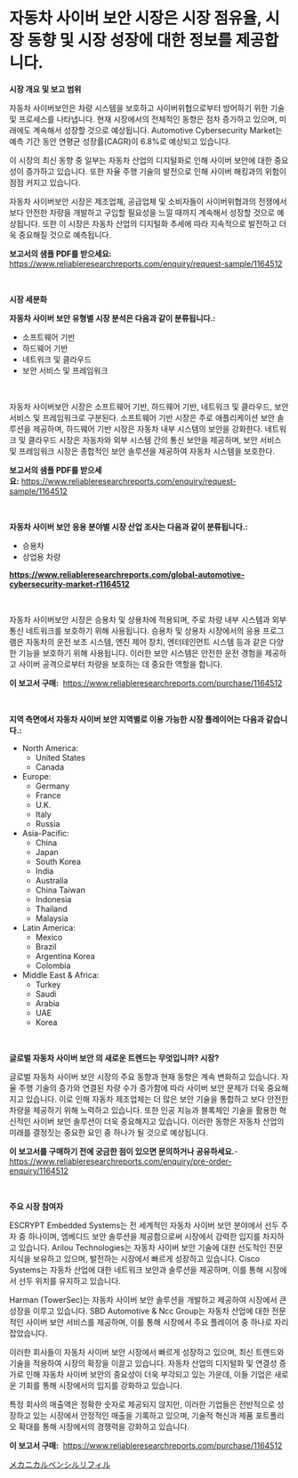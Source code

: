 <p><h1>자동차 사이버 보안 시장은 시장 점유율, 시장 동향 및 시장 성장에 대한 정보를 제공합니다.</h1></p><p><strong>시장 개요 및 보고 범위</strong></p>
<p><p>자동차 사이버보안은 차량 시스템을 보호하고 사이버위협으로부터 방어하기 위한 기술 및 프로세스를 나타냅니다. 현재 시장에서의 전체적인 동향은 점차 증가하고 있으며, 미래에도 계속해서 성장할 것으로 예상됩니다. Automotive Cybersecurity Market는 예측 기간 동안 연평균 성장률(CAGR)이 6.8%로 예상되고 있습니다.</p><p>이 시장의 최신 동향 중 일부는 자동차 산업의 디지털화로 인해 사이버 보안에 대한 중요성이 증가하고 있습니다. 또한 자율 주행 기술의 발전으로 인해 사이버 해킹과의 위험이 점점 커지고 있습니다.</p><p>자동차 사이버보안 시장은 제조업체, 공급업체 및 소비자들이 사이버위협과의 전쟁에서 보다 안전한 차량을 개발하고 구입할 필요성을 느낄 때까지 계속해서 성장할 것으로 예상됩니다. 또한 이 시장은 자동차 산업의 디지털화 추세에 따라 지속적으로 발전하고 더욱 중요해질 것으로 예측됩니다.</p></p>
<p><strong>보고서의 샘플 PDF를 받으세요:</strong> <a href="https://www.reliableresearchreports.com/enquiry/request-sample/1164512">https://www.reliableresearchreports.com/enquiry/request-sample/1164512</a></p>
<p>&nbsp;</p>
<p><strong>시장 세분화</strong></p>
<p><strong>자동차 사이버 보안 유형별 시장 분석은 다음과 같이 분류됩니다.:</strong></p>
<p><ul><li>소프트웨어 기반</li><li>하드웨어 기반</li><li>네트워크 및 클라우드</li><li>보안 서비스 및 프레임워크</li></ul></p>
<p>&nbsp;</p>
<p><p>자동차 사이버보안 시장은 소프트웨어 기반, 하드웨어 기반, 네트워크 및 클라우드, 보안 서비스 및 프레임워크로 구분된다. 소프트웨어 기반 시장은 주로 애플리케이션 보안 솔루션을 제공하며, 하드웨어 기반 시장은 자동차 내부 시스템의 보안을 강화한다. 네트워크 및 클라우드 시장은 자동차와 외부 시스템 간의 통신 보안을 제공하며, 보안 서비스 및 프레임워크 시장은 종합적인 보안 솔루션을 제공하여 자동차 시스템을 보호한다.</p></p>
<p><strong>보고서의 샘플 PDF를 받으세요:</strong>&nbsp;<a href="https://www.reliableresearchreports.com/enquiry/request-sample/1164512">https://www.reliableresearchreports.com/enquiry/request-sample/1164512</a></p>
<p>&nbsp;</p>
<p><strong> 자동차 사이버 보안 응용 분야별 시장 산업 조사는 다음과 같이 분류됩니다.:</strong></p>
<p><ul><li>승용차</li><li>상업용 차량</li></ul></p>
<p><strong><a href="https://www.reliableresearchreports.com/global-automotive-cybersecurity-market-r1164512">https://www.reliableresearchreports.com/global-automotive-cybersecurity-market-r1164512</a></strong></p>
<p>&nbsp;</p>
<p><p>자동차 사이버보안 시장은 승용차 및 상용차에 적용되며, 주로 차량 내부 시스템과 외부 통신 네트워크를 보호하기 위해 사용됩니다. 승용차 및 상용차 시장에서의 응용 프로그램은 자동차의 운전 보조 시스템, 엔진 제어 장치, 엔터테인먼트 시스템 등과 같은 다양한 기능을 보호하기 위해 사용됩니다. 이러한 보안 시스템은 안전한 운전 경험을 제공하고 사이버 공격으로부터 차량을 보호하는 데 중요한 역할을 합니다.</p></p>
<p><strong>이 보고서 구매:</strong>&nbsp; <a href="https://www.reliableresearchreports.com/purchase/1164512">https://www.reliableresearchreports.com/purchase/1164512</a></p>
<p>&nbsp;</p>
<p><strong>지역 측면에서 자동차 사이버 보안 지역별로 이용 가능한 시장 플레이어는 다음과 같습니다.:</strong></p>
<p><ul>
    <li>
        North America:
        <ul>
            <li>United States</li>
            <li>Canada</li>
        </ul>
    </li>
    <li>
        Europe:
        <ul>
            <li>Germany</li>
            <li>France</li>
            <li>U.K.</li>
            <li>Italy</li>
            <li>Russia</li>
        </ul>
    </li>
    <li>
        Asia-Pacific:
        <ul>
            <li>China</li>
            <li>Japan</li>
            <li>South Korea</li>
            <li>India</li>
            <li>Australia</li>
            <li>China Taiwan</li>
            <li>Indonesia</li>
            <li>Thailand</li>
            <li>Malaysia</li>
        </ul>
    </li>
    <li>
        Latin America:
        <ul>
            <li>Mexico</li>
            <li>Brazil</li>
            <li>Argentina Korea</li>
            <li>Colombia</li>
        </ul>
    </li>
    <li>
        Middle East & Africa:
        <ul>
            <li>Turkey</li>
            <li>Saudi</li>
            <li>Arabia</li>
            <li>UAE</li>
            <li>Korea</li>
        </ul>
    </li>
    </ul></p>
<p>&nbsp;</p>
<p><strong>글로벌 자동차 사이버 보안 의 새로운 트렌드는 무엇입니까? 시장?</strong></p>
<p><p>글로벌 자동차 사이버 보안 시장의 주요 동향과 현재 동향은 계속 변화하고 있습니다. 자율 주행 기술의 증가와 연결된 차량 수가 증가함에 따라 사이버 보안 문제가 더욱 중요해지고 있습니다. 이로 인해 자동차 제조업체는 더 많은 보안 기술을 통합하고 보다 안전한 차량을 제공하기 위해 노력하고 있습니다. 또한 인공 지능과 블록체인 기술을 활용한 혁신적인 사이버 보안 솔루션이 더욱 중요해지고 있습니다. 이러한 동향은 자동차 산업의 미래를 결정짓는 중요한 요인 중 하나가 될 것으로 예상됩니다.</p></p>
<p><strong>이 보고서를 구매하기 전에 궁금한 점이 있으면 문의하거나 공유하세요.</strong>- <a href="https://www.reliableresearchreports.com/enquiry/pre-order-enquiry/1164512">https://www.reliableresearchreports.com/enquiry/pre-order-enquiry/1164512</a></p>
<p>&nbsp;</p>
<p><strong>주요 시장 참여자</strong></p>
<p><p>ESCRYPT Embedded Systems는 전 세계적인 자동차 사이버 보안 분야에서 선두 주자 중 하나이며, 엠베디드 보안 솔루션을 제공함으로써 시장에서 강력한 입지를 차지하고 있습니다. Arilou Technologies는 자동차 사이버 보안 기술에 대한 선도적인 전문 지식을 보유하고 있으며, 발전하는 시장에서 빠르게 성장하고 있습니다. Cisco Systems는 자동차 산업에 대한 네트워크 보안과 솔루션을 제공하며, 이를 통해 시장에서 선두 위치를 유지하고 있습니다.</p><p>Harman (TowerSec)는 자동차 사이버 보안 솔루션을 개발하고 제공하여 시장에서 큰 성장을 이루고 있습니다. SBD Automotive & Ncc Group는 자동차 산업에 대한 전문적인 사이버 보안 서비스를 제공하며, 이를 통해 시장에서 주요 플레이어 중 하나로 자리 잡았습니다.</p><p>이러한 회사들이 자동차 사이버 보안 시장에서 빠르게 성장하고 있으며, 최신 트렌드와 기술을 적용하여 시장의 확장을 이끌고 있습니다. 자동차 산업의 디지털화 및 연결성 증가로 인해 자동차 사이버 보안의 중요성이 더욱 부각되고 있는 가운데, 이들 기업은 새로운 기회를 통해 시장에서의 입지를 강화하고 있습니다.</p><p>특정 회사의 매출액은 정확한 숫자로 제공되지 않지만, 이러한 기업들은 전반적으로 성장하고 있는 시장에서 안정적인 매출을 기록하고 있으며, 기술적 혁신과 제품 포트폴리오 확대를 통해 시장에서의 경쟁력을 강화하고 있습니다.</p></p>
<p><strong>이 보고서 구매:</strong>&nbsp;&nbsp;<a href="https://www.reliableresearchreports.com/purchase/1164512">https://www.reliableresearchreports.com/purchase/1164512</a></p>
<p><p><a href="https://github.com/ksxzwxabcuynh011/Market-Research-Report-List-1/blob/main/288242118680.md">メカニカルペンシルリフィル</a></p></p>